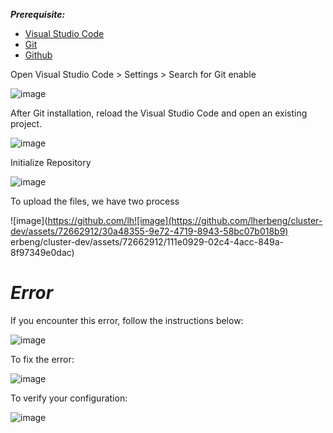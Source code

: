 
***Prerequisite:***

- [Visual Studio Code](https://code.visualstudio.com/)
- [Git](https://git-scm.com/download/win)
- [Github](https://github.com/)

Open Visual Studio Code > Settings > Search for Git enable 

![image](https://github.com/lherbeng/cluster-dev/assets/72662912/518798c2-4ee5-4800-b255-7a7e25cd6280)

After Git installation, reload the Visual Studio Code and open an existing project.

![image](https://github.com/lherbeng/cluster-dev/assets/72662912/9e9820e9-75f2-4415-aa2d-3d87ede05f07)

Initialize Repository 

![image](https://github.com/lherbeng/cluster-dev/assets/72662912/cb532136-3b52-4a58-bf65-704ba088f7e1)

To upload the files, we have two process

![image](https://github.com/lh![image](https://github.com/lherbeng/cluster-dev/assets/72662912/30a48355-9e72-4719-8943-58bc07b018b9)
erbeng/cluster-dev/assets/72662912/111e0929-02c4-4acc-849a-8f97349e0dac)


# ***Error***

If you encounter this error, follow the instructions below:

![image](https://github.com/lherbeng/cluster-dev/assets/72662912/1bb598b7-481b-47fd-992e-828dfa81e63d)

To fix the error:

![image](https://github.com/lherbeng/cluster-dev/assets/72662912/c6fd8243-c75f-42b5-b610-dff02640289c)

To verify your configuration:

![image](https://github.com/lherbeng/cluster-dev/assets/72662912/d4ba761b-5a96-4704-b16c-fe2832ff47e0)









